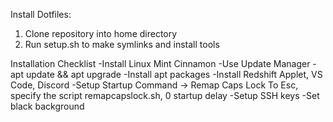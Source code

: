 Install Dotfiles:
1. Clone repository into home directory
2. Run setup.sh to make symlinks and install tools

Installation Checklist
  -Install Linux Mint Cinnamon
  -Use Update Manager
  -apt update && apt upgrade
  -Install apt packages
  -Install Redshift Applet, VS Code, Discord
  -Setup Startup Command -> Remap Caps Lock To Esc, specify the script remapcapslock.sh, 0 startup delay
  -Setup SSH keys
  -Set black background
